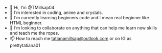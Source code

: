- 👋 Hi, I’m @TMillsap04
- 👀 I’m interested in coding, anime and crystals.
- 🌱 I’m currently learning beginners code and I mean real beginner like HTML beginner.
- 💞️ I’m looking to collaborate on anything that can help me learn new skills and teach me the ropes.
- 📫 How to reach me tatianamillsap@outlook.com or on IG as prettytatiana01

<!---
TMillsap04/TMillsap04 is a ✨ special ✨ repository because its `README.md` (this file) appears on your GitHub profile.
You can click the Preview link to take a look at your changes.
--->

